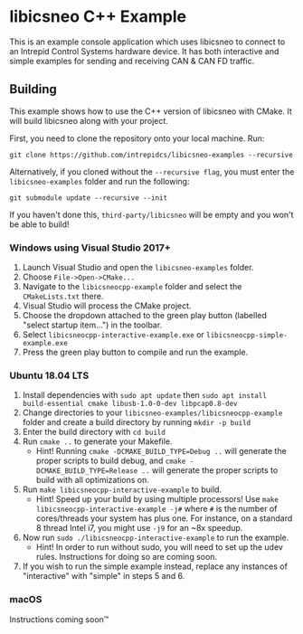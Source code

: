 # libicsneo C++ Example

This is an example console application which uses libicsneo to connect to an Intrepid Control Systems hardware device. It has both interactive and simple examples for sending and receiving CAN & CAN FD traffic.

## Building

This example shows how to use the C++ version of libicsneo with CMake. It will build libicsneo along with your project.

First, you need to clone the repository onto your local machine. Run:

```shell
git clone https://github.com/intrepidcs/libicsneo-examples --recursive
```

Alternatively, if you cloned without the `--recursive flag`, you must enter the `libicsneo-examples` folder and run the following:

```shell
git submodule update --recursive --init 
```

If you haven't done this, `third-party/libicsneo` will be empty and you won't be able to build!

### Windows using Visual Studio 2017+

1. Launch Visual Studio and open the `libicsneo-examples` folder.
2. Choose `File->Open->CMake...`
3. Navigate to the `libicsneocpp-example` folder and select the `CMakeLists.txt` there.
4. Visual Studio will process the CMake project.
5. Choose the dropdown attached to the green play button (labelled "select startup item...") in the toolbar.
6. Select `libicsneocpp-interactive-example.exe` or `libicsneocpp-simple-example.exe`
7. Press the green play button to compile and run the example.

### Ubuntu 18.04 LTS

1. Install dependencies with `sudo apt update` then `sudo apt install build-essential cmake libusb-1.0-0-dev libpcap0.8-dev`
2. Change directories to your `libicsneo-examples/libicsneocpp-example` folder and create a build directory by running `mkdir -p build`
3. Enter the build directory with `cd build`
4. Run `cmake ..` to generate your Makefile.
    * Hint! Running `cmake -DCMAKE_BUILD_TYPE=Debug ..` will generate the proper scripts to build debug, and `cmake -DCMAKE_BUILD_TYPE=Release ..` will generate the proper scripts to build with all optimizations on.
5. Run `make libicsneocpp-interactive-example` to build.
    * Hint! Speed up your build by using multiple processors! Use `make libicsneocpp-interactive-example -j#` where `#` is the number of cores/threads your system has plus one. For instance, on a standard 8 thread Intel i7, you might use `-j9` for an ~8x speedup.
6. Now run `sudo ./libicsneocpp-interactive-example` to run the example.
    * Hint! In order to run without sudo, you will need to set up the udev rules. Instructions for doing so are coming soon.
7. If you wish to run the simple example instead, replace any instances of "interactive" with "simple" in steps 5 and 6.

### macOS

Instructions coming soon&trade;
